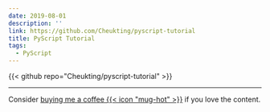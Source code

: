 ```yaml
---
date: 2019-08-01
description: ''
link: https://github.com/Cheukting/pyscript-tutorial
title: PyScript Tutorial
tags:
  - PyScript
---
```


{{< github repo="Cheukting/pyscript-tutorial" >}}


---
Consider [buying me a coffee {{< icon "mug-hot" >}}](https://github.com/sponsors/Cheukting) if you love the content.
